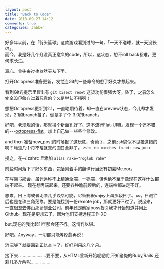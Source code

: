 ```yaml
---
layout: post
title: "Back to Code"
date: 2013-09-27 14:12
comments: true
categories: Jabber
---
```


好多年以前，在「街头篮球」这款游戏看到过的一句，「一天不碰球，就一天没长进」。  
而今，我是好几个月没真正意义的code，所以，这状态，想不roll back都难，更何求长进。

真心，重头来过也忽然无从下手。

打开Octopress准备更新，发觉连Git的一些命令的想了好久才想起来。

看到Git的提示里冒出有
 `
git bisect reset
`
这货功能很强大呀，昏了，之前怎么完全没印象有过着玩意的？又是学艺不精啊！


想把Octopress更新到2.1，一直略期待着，却一直在preview状态，今儿却才发现，2.1的branch挂了，倒是多了个 3.0的branch。


好吧，老规矩的话，那就换个新面孔好了。这不流行Flat-UI嘛。发现一个还不错的---[octopress-flat](https://github.com/alexharris/octopress-flat/)。加上自己做一些些个修改。

and then 准备new_post的时候报了这玩意，奇葩了，之前zsh貌似不见报这错的啊？难道几个月不碰就变的面目全非了。
`
zsh: no matches found: new_post
`

搜之，在~/.zshrc 里添加
`
alias rake="noglob rake"
`

前些时间落下了好多东西，包括刚着手的翻译行当还有初尝Meteor。

在写简书那会，虽远远称不上精通全端、一锅端，但也绝不至于像现在这样什么都端不起来。
现在想再端起来，还要各种瞻前顾后的，连端啥都决定不好。

想来，回上海或者北漂几乎没啥可能，尽管我很enjoy上海那段日子。so，目测往后也是在珠三角荡悠。要是能找到一份remote job，那就更好不过了。说起来，一直很想去佛山那家创业公司。前年还是他家boss指引我才开始知道并用上Github。现在是更想去了，因为他们支持远程工作 XD

but,现在的我比起11年那会还不行。这情何以堪。

好吧。Anyway，一切都只能等痊愈再说！

消沉够了就要回到正轨奋斗了。好好利用这几个月。

接下来.......................要不要，从HTML重新开始呢呢呢,不知道俺的Ruby/Rails 还剩几多斤两呢.................